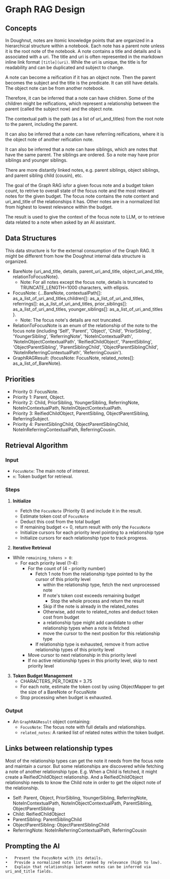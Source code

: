 # Graph RAG Design

## Concepts

In Doughnut, notes are itomic knowledge points that are organized
in a hierarchical structure within a notebook. Each note has a parent
note unless it is the root note of the notebook. A note contains a title and details and is associated with a uri. The title and uri is often represented in the markdown inline link format `[title](uri)`.
While the uri is unique, the title is for readability and can be duplicated and subject to change.

A note can become a reification if it has an object note. Then the parent becomes the subject and the title is the predicate. It can still have details. The object note can be from another notebook.

Therefore, it can be inferred that a note can have children. Some of the children might be reifications, which represent a relationship between the parent (called the subject now) and the object note.

The contextual path is the path (as a list of uri_and_titles) from the root note to the parent, including the parent.

It can also be inferred that a note can have referriing reifications, where it is the object note of another reification note.

It can also be inferred that a note can have siblings, which are notes that have the same parent. The siblings are ordered. So a note may have prior siblings and younger siblings.

There are more distantly linked notes, e.g. parent siblings, object siblings, and parent sibling child (cousin), etc.

The goal of the Graph RAG isfor a given focus note and a budget token count, to retrive to overall state of the focus note and the most relevant notes for the given budget. The focus note contains the note content and uri_and_title of the relationships it has. Other notes are in a normalized list from highest to lowest relevance within the budget.

The result is used to give the context of the focus note to LLM, or to retrieve data related to a note when asked by an AI assistant.

## Data Structures

This data structure is for the external consumption of the Graph RAG.
It might be different from how the Doughnut internal data structure is organized.

* BareNote {uri_and_title, details, parent_uri_and_title, object_uri_and_title, relationToFocusNote}.
  * Note: For all notes except the focus note, details is truncated to TRUNCATE_LENGTH=1000 characters, with ellipsis.
* FocusNote: {...BareNote, contextualPath[]: as_a_list_of_uri_and_titles,children[]: as_a_list_of_uri_and_titles, referrings[]: as_a_list_of_uri_and_titles, prior_siblings[]: as_a_list_of_uri_and_titles, younger_siblings[]: as_a_list_of_uri_and_titles }.
  * Note: The focus note's details are not truncated.
* RelationToFocusNote is an enum of the relationship of the note to the focus note (including 'Self', 'Parent', 'Object', 'Child', 'PriorSibling', 'YoungerSibling', 'ReferringNote', 'NoteInContextualPath', 'NoteInObjectContextualPath', 'ReifiedChildObject', 'ParentSibling', 'ObjectParentSibling', 'ParentSiblingChild', 'ObjectParentSiblingChild', 'NoteInReferringContextualPath', 'ReferringCousin').
* GraphRAGResult: {focusNote: FocusNote, related_notes[]: as_a_list_of_BareNote}.

##	Priorities

*	Priority 0: FocusNote.
*	Priority 1: Parent, Object.
*	Priority 2: Child, PriorSibling, YoungerSibling, ReferringNote, NoteInContextualPath, NoteInObjectContextualPath.
*	Priority 3: ReifiedChildObject, ParentSibling, ObjectParentSibling, ReferringSubject.
*	Priority 4: ParentSiblingChild, ObjectParentSiblingChild, NoteInReferringContextualPath, ReferringCousin. 

## Retrieval Algorithm

### Input

  - `FocusNote`: The main note of interest.
  - `n`: Token budget for retrieval.

### Steps

1. **Initialize**
   - Fetch the `FocusNote` (Priority 0) and include it in the result.
   - Estimate token cost of `FocusNote`
   - Deduct this cost from the total budget
   - If remaining budget <= 0, return result with only the `FocusNote`
   - Initialize cursors for each priority level pointing to a relationship type
   - Initialize cursors for each relationship type to track progress.
 

2. **Iterative Retrieval**
  - While `remaining_tokens > 0`:
    - For each priority level (1-4):
      - For the count of (4 - priority number)
        - Fetch 1 note from the relationship type pointed to by the cursor of this priority level
          - within the relationship type, fetch the next unprocessed note
          - If note's token cost exceeds remaining budget
            - Stop the whole process and return the result
          - Skip if the note is already in the related_notes
          - Otherwise, add note to related_notes and deduct token cost from budget
          - a relationship type might add candidate to other relationship types when a note is fetched
          - move the cursor to the next position for this relationship type
        - If relationship type is exhausted, remove it from active relationship types of this priority level
       - Move cursor to next relationship in this priority level
        - If no active relationship types in this priority level, skip to next priority level

3. **Token Budget Management**
   - CHARACTERS_PER_TOKEN = 3.75
   - For each note, estimate the token cost by using ObjectMapper to get the size of a BareNote or FocusNote
   - Stop processing when budget is exhausted.

### Output

- An `GraphRAGResult` object containing:
  - `FocusNote`: The focus note with full details and relationships.
  - `related_notes`: A ranked list of related notes within the token budget.

## Links between relationship types

Most of the relationship types can get the note it needs from the focus note and maintain a cursor.
But some relationships are discovered while fetching a note of another relationship type.
E.g. When a Child is fetched, it might create a ReifiedChildObject relationship. And a ReifiedChildObject relationship needs to know the Child note in order to get the object note of the relationship.

* Self: Parent, Object, PriorSibling, YoungerSibling, ReferringNote, NoteInContextualPath, NoteInObjectContextualPath, ParentSibling, ObjectParentSibling
* Child: ReifiedChildObject
* ParentSibling: ParentSiblingChild
* ObjectParentSibling: ObjectParentSiblingChild
* ReferringNote: NoteInReferringContextualPath, ReferringCousin


## Prompting the AI

	•	Present the FocusNote with its details.
	•	Provide a normalized note list ranked by relevance (high to low).
	•	Explain that relationships between notes can be inferred via uri_and_title fields.
